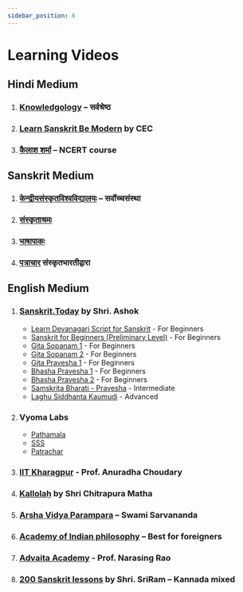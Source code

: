 ```yaml
---
sidebar_position: 6
---
```


# Learning Videos

## Hindi Medium

1. ### [Knowledgology](https://youtube.com/playlist?list=PL6OCpxoxDlOZH36aiSL5xQdAtLzEodWnj&feature=shared) – सर्वश्रेष्ठ

1. ### [Learn Sanskrit Be Modern](https://youtube.com/playlist?list=PL6OCpxoxDlOala6DaR0hPViTtTes1%3Ci%3Ems6&feature=shared) by CEC

1. ### [कैलाश शर्मा](https://youtube.com/playlist?list=PL6OCpxoxDlObCMJTj%3C/i%3ErnRnJeQBmjtAVRG&feature=shared) – NCERT course

## Sanskrit Medium

1. ### [केन्द्रीयसंस्कृतविश्वविद्यालयः](https://youtube.com/playlist?list=PL6OCpxoxDlObCMJTj%3C/i%3ErnRnJeQBmjtAVRG&feature=shared) – सर्वोच्चसंस्था

1. ### [संस्कृताश्रमः](https://youtube.com/playlist?list=PL6OCpxoxDlOZwPLLcoB8TtdqgxmdSR-7c&feature=shared)

1. ### [भाषापाकः](https://youtube.com/playlist?list=PL6OCpxoxDlOYYK87UDiJzdL3FA8hUdDix&feature=shared)

1. ### [पत्राचार](https://youtube.com/playlist?list=PL6OCpxoxDlOZpjocJq10rYzJH7tyFAD34&feature=shared) संस्कृतभारतीद्वारा

## English Medium

1. ### [Sanskrit.Today](https://sanskrit.today/getting-started/) by Shri. Ashok
    * [Learn Devanagari Script for Sanskrit](https://www.youtube.com/playlist?list=PL8hlzSD3smGhy6wdwWgFnbND8YFtFgSx1) - For Beginners
    * [Sanskrit for Beginners (Preliminary Level)](https://sanskrit.today/course/sanskrit-beginners-online-sanskrit-classes/) - For Beginners
    * [Gita Sopanam 1](https://sanskrit.today/course/gita-sopanam-level-1/) - For Beginners
    * [Gita Sopanam 2](https://sanskrit.today/course/gita-sopanam-level-2) - For Beginners
    * [Gita Pravesha 1](https://sanskrit.today/course/gita-pravesha-level-1/) - For Beginners
    * [Bhasha Pravesha 1](https://sanskrit.today/course/bhasha-pravesha-1/) - For Beginners
    * [Bhasha Pravesha 2](https://sanskrit.today/course/sanskrit-for-beginners-level-2/) - For Beginners
    * [Samskrita Bharati - Pravesha](https://sanskrit.today/course/samskritabharati-pravesha-online-course/) - Intermediate
    * [Laghu Siddhanta Kaumudi](https://sanskrit.today/course/intermediate-level-1-vyakarana-shastra-pravesha/) - Advanced

1. ### Vyoma Labs
    * [Pathamala](https://youtube.com/playlist?list=PL6OCpxoxDlOYCWewO07RkJSF9jd1rTpjK&feature=shared)
    * [SSS](https://youtube.com/playlist?list=PL6OCpxoxDlObhWU6xSYFA1giEQvoUuCJg&feature=shared)
    * [Patrachar](https://youtube.com/playlist?list=PL6OCpxoxDlOaQoSyDF0NUcfHFQFxinrla&feature=shared)

1. ### [IIT Kharagpur](https://youtube.com/playlist?list=PL6OCpxoxDlObttz8E04WgqsT6Cv8Ru1%3C/i%3Eq&feature=shared) - Prof. Anuradha Choudary

1. ### [Kallolaḥ](https://youtube.com/playlist?list=PL6OCpxoxDlObMJNXxezThWOqOdEbrrW0h&feature=shared) by Shri Chitrapura Matha

1. ### [Arsha Vidya Parampara](https://youtube.com/playlist?list=PLht7e%3Ci%3Eop%3C/i%3EzqUz8k8SIzJQ3SkPeinx4jUQ&feature=shared) – Swami Sarvananda

1. ### [Academy of Indian philosophy](https://youtube.com/playlist?list=PLeHXGl3tGtBKdCY7gV55K7NgRG71CbgrD&feature=shared) – Best for foreigners

1. ### [Advaita Academy](https://youtube.com/playlist?list=PL6OCpxoxDlObh266rAvpeCAOLUJeX4jPF&feature=shared) - Prof. Narasing Rao

1. ### [200 Sanskrit lessons](https://youtube.com/playlist?list=PLnytmOIKxbIM%3Ci%3EXZCi-MrrXlPyrLAmi%3C/i%3EUJ&feature=shared) by Shri. SriRam – Kannada mixed
